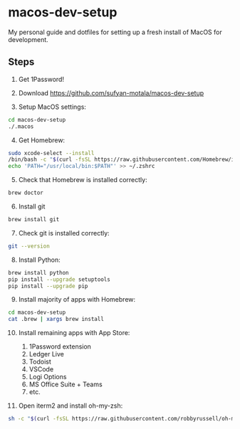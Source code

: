 # macos-dev-setup

My personal guide and dotfiles for setting up a fresh install of MacOS for development.

## Steps

1. Get 1Password!

2. Download https://github.com/sufyan-motala/macos-dev-setup

3. Setup MacOS settings:

```bash
cd macos-dev-setup
./.macos
```

4. Get Homebrew:

```bash
sudo xcode-select --install
/bin/bash -c "$(curl -fsSL https://raw.githubusercontent.com/Homebrew/install/HEAD/install.sh)"
echo 'PATH="/usr/local/bin:$PATH"' >> ~/.zshrc
```

5. Check that Homebrew is installed correctly:

```bash
brew doctor
```

6. Install git

```bash
brew install git
```

7. Check git is installed correctly:

```bash
git --version
```

8. Install Python:

```bash
brew install python
pip install --upgrade setuptools
pip install --upgrade pip
```

9.  Install majority of apps with Homebrew:

```bash
cd macos-dev-setup
cat .brew | xargs brew install
```

10. Install remaining apps with App Store:
    
    1. 1Password extension
    2. Ledger Live
    3. Todoist
    4. VSCode
    5. Logi Options
    6. MS Office Suite + Teams
    7. etc.

11. Open iterm2 and install oh-my-zsh:

```bash
sh -c "$(curl -fsSL https://raw.githubusercontent.com/robbyrussell/oh-my-zsh/master/tools/install.sh)"
```